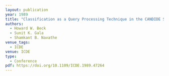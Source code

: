 ```yaml
---
layout: publication
year: 1989
title: "Classification as a Query Processing Technique in the CANDIDE Semantic Data Model"
authors:
  - Howard W. Beck
  - Sunit K. Gala
  - Shamkant B. Navathe
venue_tags:
  - ICDE
venue: ICDE
type:
  - Conference
pdf: https://doi.org/10.1109/ICDE.1989.47264
---
```

